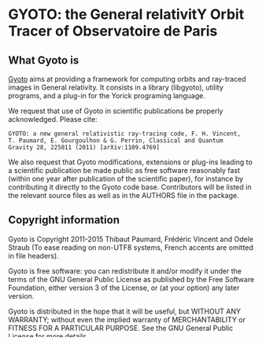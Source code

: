 # GYOTO: the General relativitY Orbit Tracer of Observatoire de Paris

## What Gyoto is

[Gyoto](http://gyoto.obspm.fr/) aims at providing a framework for
computing orbits and ray-traced images in General relativity. It
consists in a library (libgyoto), utility programs, and a plug-in for
the Yorick programing language.

We request that use of Gyoto in scientific publications be properly
acknowledged. Please cite:

    GYOTO: a new general relativistic ray-tracing code, F. H. Vincent,
    T. Paumard, E. Gourgoulhon & G. Perrin, Classical and Quantum
    Gravity 28, 225011 (2011) [arXiv:1109.4769]

We also request that Gyoto modifications, extensions or plug-ins
leading to a scientific publication be made public as free software
reasonably fast (within one year after publication of the scientific
paper), for instance by contributing it directly to the Gyoto
code base. Contributors will be listed in the relevant source files as
well as in the AUTHORS file in the package.

## Copyright information

Gyoto is Copyright 2011-2015 Thibaut Paumard, Frédéric Vincent and
Odele Straub (To ease reading on non-UTF8 systems, French accents are
omitted in file headers).

Gyoto is free software: you can redistribute it and/or modify it under
the terms of the GNU General Public License as published by the Free
Software Foundation, either version 3 of the License, or (at your
option) any later version.

Gyoto is distributed in the hope that it will be useful, but WITHOUT
ANY WARRANTY; without even the implied warranty of MERCHANTABILITY or
FITNESS FOR A PARTICULAR PURPOSE.  See the GNU General Public License
for more details.

You should have received a copy of the [GNU General Public
License](COPYING) along with Gyoto.  If not, see
<http://www.gnu.org/licenses/>.

File python/doxyfile.py is Copyright 2008 Prabhu Ramachandran under
BSD style license. File python/numpy.i is Copyright (c) 2005-2015,
NumPy Developers under BSD 3-clause license. File bin/optionparser.h
is Copyright (C) 2012 Matthias S. Benkmann. See each file for details.

## Installation instructions

Refer to the file [INSTALL.Gyoto.md](INSTALL.Gyoto.md) for building
and installing Gyoto.

Several sample files are provided in doc/examples. You can ray-trace
those sceneries with:

  gyoto <input-file.xml> <output-file.fits>

FITS files can be read by a variety of free and proprietary
software. See http://heasarc.gsfc.nasa.gov/docs/heasarc/fits.html.

## Extending Gyoto

Custom metrics and astronomical objects can be added fairly easily by
implementing them as a Gyoto plug-in. This, of course, requires
knowledge of the C++ language. The [user
manual](http://gyoto.obspm.fr/GyotoManual.pdf) contains detailed
instructions.
                        -- Thibaut Paumard, Thu Dec 08 2016.

